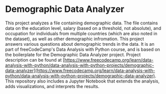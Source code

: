 # Demographic Data Analyzer

This project analyzes a file containing demographic data. The file contains data on the education level, salary (based on a threshold, not absolute), and occupation for individuals from multiple countries (which are also noted in the dataset), as well as other demographic infromation. This project answers various questions about demographic trends in the data. It is an part of freeCodeCamp's Data Analysis with Python course, and is based on the boilerplate for the Demographic Data Analyzer project. Project description can be found at [https://www.freecodecamp.org/learn/data-analysis-with-python/data-analysis-with-python-projects/demographic-data-analyzer](https://www.freecodecamp.org/learn/data-analysis-with-python/data-analysis-with-python-projects/demographic-data-analyzer). This repository also includes a Jupyter Notebook that extends the analysis, adds visualizations, and interprets the results.
